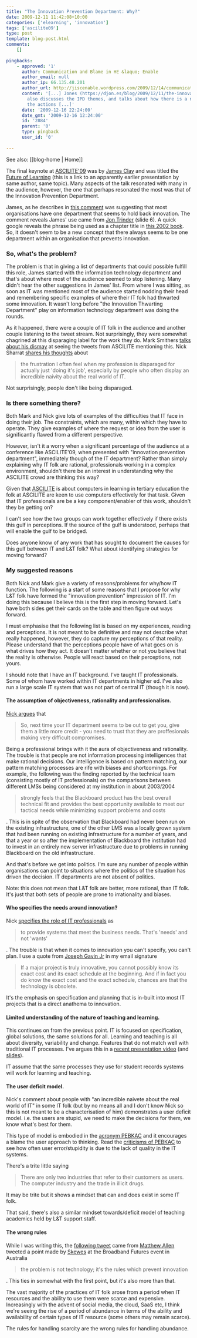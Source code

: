 ```yaml
---
title: "The Innovation Prevention Department: Why?"
date: 2009-12-11 11:42:08+10:00
categories: ['elearning', 'innovation']
tags: ['ascilite09']
type: post
template: blog-post.html
comments:
    []
    
pingbacks:
    - approved: '1'
      author: Communication and Blame in HE &laquo; Enable
      author_email: null
      author_ip: 66.135.48.201
      author_url: http://jiscenable.wordpress.com/2009/12/14/communication-and-blame-in-he/
      content: '[...] Jones (https://djon.es/blog/2009/12/11/the-innovation-prevention-department-why/)
        also discusses the IPD themes, and talks about how there is a need, not to justify
        the actions [...]'
      date: '2009-12-16 22:24:00'
      date_gmt: '2009-12-16 12:24:00'
      id: '2884'
      parent: '0'
      type: pingback
      user_id: '0'
    
---
```


See also: [[blog-home | Home]]

The final keynote at [ASCILITE'09](http://www.ascilite.org.au/conferences/auckland09/) was by [James Clay](http://elearningstuff.wordpress.com/) and was titled the [Future of Learning](http://www.slideshare.net/ULCCEvents/fote09-james-clay-future-of-learning) (this is a link to an apparently earlier presentation by same author, same topic). Many aspects of the talk resonated with many in the audience, however, the one that perhaps resonated the most was that of the Innovation Prevention Department.

James, as he describes in [this comment](http://www.masmithers.com/2009/12/09/direct-from-the-innovation-prevention-department/comment-page-1/#comment-102) was suggesting that most organisations have one department that seems to hold back innovation. The comment reveals James' use came from [Jon Trinder](http://www.slideshare.net/HandheldLearning/jon-trinder-presentation) (slide 6). A quick google reveals the phrase being used as a chapter title in [this 2002 book](http://www.amazon.com/Innovation-Design-Takes-Company-Cutting/dp/0814406963/ref=cm_cr_pr_product_top). So, it doesn't seem to be a new concept that there always seems to be one department within an organisation that prevents innovation.

### So, what's the problem?

The problem is that in giving a list of departments that could possible fulfill this role, James started with the information technology department and that's about where most of the audience seemed to stop listening. Many didn't hear the other suggestions in James' list. From where I was sitting, as soon as IT was mentioned most of the audience started nodding their head and remembering specific examples of where their IT folk had thwarted some innovation. It wasn't long before "the Innovation Thwarting Department" play on information technology department was doing the rounds.

As it happened, there were a couple of IT folk in the audience and another couple listening to the tweet stream. Not surprisingly, they were somewhat chagrined at this disparaging label for the work they do. Mark Smithers [talks about his dismay](http://www.masmithers.com/2009/12/09/direct-from-the-innovation-prevention-department/) at seeing the tweets from ASCILITE mentioning this. Nick Sharrat [shares his thoughts](http://nicksharratt.blogspot.com/2009/10/innovation-prevention-or-proffesional.html) about

> the frustration I often feel when my profession is disparaged for actually just 'doing it's job', especially by people who often display an incredible naivity about the real world of IT.

Not surprisingly, people don't like being disparaged.

### Is there something there?

Both Mark and Nick give lots of examples of the difficulties that IT face in doing their job. The constraints, which are many, within which they have to operate. They give examples of where the request or idea from the user is significantly flawed from a different perspective.

However, isn't it a worry when a significant percentage of the audience at a conference like ASCILITE'09, when presented with "innovation prevention department", immediately though of the IT department? Rather than simply explaining why IT folk are rational, professionals working in a complex environment, shouldn't there be an interest in understanding why the ASCILITE crowd are thinking this way?

Given that [ASCILITE](http://www.ascilite.org.au/) is about computers in learning in tertiary education the folk at ASCILITE are keen to use computers effectively for that task. Given that IT professionals are be a key component/enabler of this work, shouldn't they be getting on?

I can't see how the two groups can work together effectively if there exists this gulf in perceptions. If the source of the gulf is understood, perhaps that will enable the gulf to be bridged.

Does anyone know of any work that has sought to document the causes for this gulf between IT and L&T folk? What about identifying strategies for moving forward?

### My suggested reasons

Both Nick and Mark give a variety of reasons/problems for why/how IT function. The following is a start of some reasons that I propose for why L&T folk have formed the "innovation prevention" impression of IT. I'm doing this because I believe this is the first step in moving forward. Let's have both sides get their cards on the table and then figure out ways forward.

I must emphasise that the following list is based on my experiences, reading and perceptions. It is not meant to be definitive and may not describe what really happened, however, they do capture my perceptions of that reality. Please understand that the perceptions people have of what goes on is what drives how they act. It doesn't matter whether or not you believe that the reality is otherwise. People will react based on their perceptions, not yours.

I should note that I have an IT background. I've taught IT professionals. Some of whom have worked within IT departments in higher ed. I've also run a large scale IT system that was not part of central IT (though it is now).

#### **The assumption of objectiveness, rationality and professionalism.**

[Nick argues](http://nicksharratt.blogspot.com/2009/10/innovation-prevention-or-proffesional.html) that

> So, next time your IT department seems to be out to get you, give them a little more credit - you need to trust that they are proffesionals making very difficult compromises.

Being a professional brings with it the aura of objectiveness and rationality. The trouble is that people are not information processing intelligences that make rational decisions. Our intelligence is based on pattern matching, our pattern matching processes are rife with biases and shortcomings. For example, the following was the finding reported by the technical team (consisting mostly of IT professionals) on the comparisons between different LMSs being considered at my institution in about 2003/2004

> strongly feels that the Blackboard product has the best overall technical fit and provides the best opportunity available to meet our tactical needs while minimizing support problems and costs

. This is in spite of the observation that Blackboard had never been run on the existing infrastructure, one of the other LMS was a locally grown system that had been running on existing infrastructure for a number of years, and that a year or so after the implementation of Blackboard the institution had to invest in an entirely new server infrastructure due to problems in running Blackboard on the old infrastructure.

And that's before we get into politics. I'm sure any number of people within organisations can point to situations where the politics of the situation has driven the decision. IT departments are not absent of politics.

Note: this does not mean that L&T folk are better, more rational, than IT folk. It's just that both sets of people are prone to irrationality and biases.

#### **Who specifies the needs around innovation?**

Nick [specifies the role of IT professionals](http://nicksharratt.blogspot.com/2009/10/innovation-prevention-or-proffesional.html) as

> to provide systems that meet the business needs. That's 'needs' and not 'wants'

. The trouble is that when it comes to innovation you can't specify, you can't plan. I use a quote from [Joseph Gavin Jr](http://mitworld.mit.edu/speaker/view/1147) in my email signature

> If a major project is truly innovative, you cannot possibly know its exact cost and its exact schedule at the beginning. And if in fact you do know the exact cost and the exact schedule, chances are that the technology is obsolete.

It's the emphasis on specification and planning that is in-built into most IT projects that is a direct anathema to innovation.

#### **Limited understanding of the nature of teaching and learning.**

This continues on from the previous point. IT is focused on specification, global solutions, the same solutions for all. Learning and teaching is all about diversity, variability and change. Features that do not match well with traditional IT processes. I've argues this in a [recent presentation video](http://www.ustream.tv/recorded/2525359) (and [slides](http://www.slideshare.net/davidj/alternatives-for-the-institutional-implementation-of-elearning-lessons-from-12-years-of-webfuse)).

IT assume that the same processes they use for student records systems will work for learning and teaching.

#### **The user deficit model.**

Nick's comment about people with "an incredible naivete about the real world of IT" in some IT folk (but by no means all and I don't know Nick so this is not meant to be a characterisation of him) demonstrates a user deficit model. i.e. the users are stupid, we need to make the decisions for them, we know what's best for them.

This type of model is embodied in the [acronym PEBKAC](http://en.wikipedia.org/wiki/Pebkac) and it encourages a blame the user approach to thinking. Read the [criticisms of PEBKAC](http://en.wikipedia.org/wiki/Pebkac#Reasons_for_user_errors_and_criticism_of_the_concept) to see how often user error/stupidity is due to the lack of quality in the IT systems.

There's a trite little saying

> There are only two industries that refer to their customers as users. The computer industry and the trade in illicit drugs.

It may be trite but it shows a mindset that can and does exist in some IT folk.

That said, there's also a similar mindset towards/deficit model of teaching academics held by L&T support staff.

#### **The wrong rules**

While I was writing this, the [following tweet](http://twitter.com/netcrit/statuses/6519472330) came from [Matthew Allen](http://netcrit.net/) tweeted a point made by [Skewes](http://www.latrobe.edu.au/bulletin/2009/spring/people5.html) at the Broadband Futures event in Australia

> the problem is not technology; it's the rules which prevent innovation

. This ties in somewhat with the first point, but it's also more than that.

The vast majority of the practices of IT folk arose from a period when IT resources and the ability to use them were scarce and expensive. Increasingly with the advent of social media, the cloud, SaaS etc, I think we're seeing the rise of a period of abundance in terms of the ability and availability of certain types of IT resource (some others may remain scarce).

The rules for handling scarcity are the wrong rules for handling abundance.